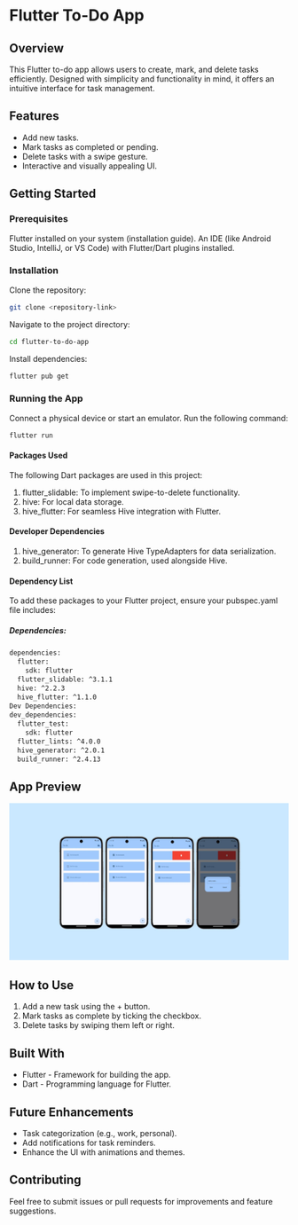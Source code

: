 # Flutter To-Do App

## Overview

This Flutter to-do app allows users to create, mark, and delete tasks efficiently. Designed with simplicity and functionality in mind, it offers an intuitive interface for task management.

## Features

- Add new tasks.
- Mark tasks as completed or pending.
- Delete tasks with a swipe gesture.
- Interactive and visually appealing UI.

## Getting Started

### Prerequisites

Flutter installed on your system (installation guide).
An IDE (like Android Studio, IntelliJ, or VS Code) with Flutter/Dart plugins installed.

### Installation

Clone the repository:

  ```bash
  git clone <repository-link>
  ```

Navigate to the project directory:

  ```bash
  cd flutter-to-do-app
  ```

Install dependencies:

  ```bash
  flutter pub get
  ```

### Running the App

Connect a physical device or start an emulator.
Run the following command:

  ```bash
  flutter run
  ```

#### Packages Used

The following Dart packages are used in this project:

1. flutter_slidable: To implement swipe-to-delete functionality.
2. hive: For local data storage.
3. hive_flutter: For seamless Hive integration with Flutter.

#### Developer Dependencies

1. hive_generator: To generate Hive TypeAdapters for data serialization.
2. build_runner: For code generation, used alongside Hive.

#### Dependency List

To add these packages to your Flutter project, ensure your pubspec.yaml file includes:

##### Dependencies:

    dependencies:
      flutter:
        sdk: flutter
      flutter_slidable: ^3.1.1
      hive: ^2.2.3
      hive_flutter: ^1.1.0
    Dev Dependencies:
    dev_dependencies:
      flutter_test:
        sdk: flutter
      flutter_lints: ^4.0.0
      hive_generator: ^2.0.1
      build_runner: ^2.4.13
      
## App Preview

![Flutter To-Do App Preview](assets/flutter-to-do-app.jpg)

## How to Use

1. Add a new task using the + button.
2. Mark tasks as complete by ticking the checkbox.
3. Delete tasks by swiping them left or right.

## Built With

- Flutter - Framework for building the app.
- Dart - Programming language for Flutter.

## Future Enhancements

- Task categorization (e.g., work, personal).
- Add notifications for task reminders.
- Enhance the UI with animations and themes.

## Contributing

Feel free to submit issues or pull requests for improvements and feature suggestions.
